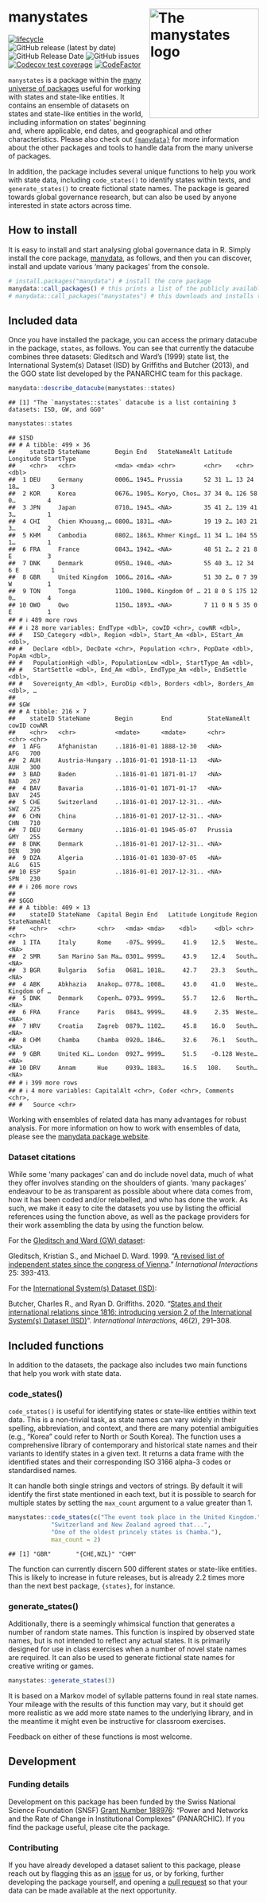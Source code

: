 
# manystates <img src="man/figures/manystates_hexlogo.png" alt="The manystates logo" align="right" width="220"/>

<!-- badges: start -->

[![lifecycle](https://img.shields.io/badge/lifecycle-stable-green.svg)](https://www.tidyverse.org/lifecycle/#stable)
![GitHub release (latest by
date)](https://img.shields.io/github/v/release/globalgov/manystates)
![GitHub Release
Date](https://img.shields.io/github/release-date/globalgov/manystates)
![GitHub
issues](https://img.shields.io/github/issues-raw/globalgov/manystates)
[![Codecov test
coverage](https://codecov.io/gh/globalgov/manystates/branch/main/graph/badge.svg)](https://app.codecov.io/gh/globalgov/manystates?branch=main)
[![CodeFactor](https://www.codefactor.io/repository/github/globalgov/manystates/badge)](https://www.codefactor.io/repository/github/globalgov/manystates)
<!-- badges: end -->

`manystates` is a package within the [many universe of
packages](https://github.com/globalgov) useful for working with states
and state-like entities. It contains an ensemble of datasets on states
and state-like entities in the world, including information on states’
beginning and, where applicable, end dates, and geographical and other
characteristics. Please also check out
[`{manydata}`](https://github.com/globalgov/manydata) for more
information about the other packages and tools to handle data from the
many universe of packages.

In addition, the package includes several unique functions to help you
work with state data, including `code_states()` to identify states
within texts, and `generate_states()` to create fictional state names.
The package is geared towards global governance research, but can also
be used by anyone interested in state actors across time.

## How to install

It is easy to install and start analysing global governance data in R.
Simply install the core package,
[manydata](https://github.com/globalgov/manydata), as follows, and then
you can discover, install and update various ‘many packages’ from the
console.

``` r
# install.packages("manydata") # install the core package
manydata::call_packages() # this prints a list of the publicly available data packages currently available
# manydata::call_packages("manystates") # this downloads and installs the named package
```

## Included data

Once you have installed the package, you can access the primary datacube
in the package, `states`, as follows. You can see that currently the
datacube combines three datasets: Gleditsch and Ward’s (1999) state
list, the International System(s) Dataset (ISD) by Griffiths and Butcher
(2013), and the GGO state list developed by the PANARCHIC team for this
package.

``` r
manydata::describe_datacube(manystates::states)
```

    ## [1] "The `manystates::states` datacube is a list containing 3 datasets: ISD, GW, and GGO"

``` r
manystates::states
```

    ## $ISD
    ## # A tibble: 499 × 36
    ##    stateID StateName       Begin End   StateNameAlt Latitude Longitude StartType
    ##    <chr>   <chr>           <mda> <mda> <chr>        <chr>    <chr>         <dbl>
    ##  1 DEU     Germany         0006… 1945… Prussia      52 31 1… 13 24 18…         3
    ##  2 KOR     Korea           0676… 1905… Koryo, Chos… 37 34 0… 126 58 0…         4
    ##  3 JPN     Japan           0710… 1945… <NA>         35 41 2… 139 41 3…         1
    ##  4 CHI     Chien Khouang,… 0800… 1831… <NA>         19 19 2… 103 21 3…         2
    ##  5 KHM     Cambodia        0802… 1863… Khmer Kingd… 11 34 1… 104 55 1…         1
    ##  6 FRA     France          0843… 1942… <NA>         48 51 2… 2 21 8 E          3
    ##  7 DNK     Denmark         0950… 1940… <NA>         55 40 3… 12 34 6 E         1
    ##  8 GBR     United Kingdom  1066… 2016… <NA>         51 30 2… 0 7 39 W          1
    ##  9 TON     Tonga           1100… 1900… Kingdom Of … 21 8 0 S 175 12 0…         4
    ## 10 OWO     Owo             1150… 1893… <NA>         7 11 0 N 5 35 0 E          1
    ## # ℹ 489 more rows
    ## # ℹ 28 more variables: EndType <dbl>, cowID <chr>, cowNR <dbl>,
    ## #   ISD_Category <dbl>, Region <dbl>, Start_Am <dbl>, EStart_Am <dbl>,
    ## #   Declare <dbl>, DecDate <chr>, Population <chr>, PopDate <dbl>, PopAm <dbl>,
    ## #   PopulationHigh <dbl>, PopulationLow <dbl>, StartType_Am <dbl>,
    ## #   StartSettle <dbl>, End_Am <dbl>, EndType_Am <dbl>, EndSettle <dbl>,
    ## #   Sovereignty_Am <dbl>, EuroDip <dbl>, Borders <dbl>, Borders_Am <dbl>, …
    ## 
    ## $GW
    ## # A tibble: 216 × 7
    ##    stateID StateName       Begin        End          StateNameAlt cowID cowNR
    ##    <chr>   <chr>           <mdate>      <mdate>      <chr>        <chr> <chr>
    ##  1 AFG     Afghanistan     ..1816-01-01 1888-12-30   <NA>         AFG   700  
    ##  2 AUH     Austria-Hungary ..1816-01-01 1918-11-13   <NA>         AUH   300  
    ##  3 BAD     Baden           ..1816-01-01 1871-01-17   <NA>         BAD   267  
    ##  4 BAV     Bavaria         ..1816-01-01 1871-01-17   <NA>         BAV   245  
    ##  5 CHE     Switzerland     ..1816-01-01 2017-12-31.. <NA>         SWZ   225  
    ##  6 CHN     China           ..1816-01-01 2017-12-31.. <NA>         CHN   710  
    ##  7 DEU     Germany         ..1816-01-01 1945-05-07   Prussia      GMY   255  
    ##  8 DNK     Denmark         ..1816-01-01 2017-12-31.. <NA>         DEN   390  
    ##  9 DZA     Algeria         ..1816-01-01 1830-07-05   <NA>         ALG   615  
    ## 10 ESP     Spain           ..1816-01-01 2017-12-31.. <NA>         SPN   230  
    ## # ℹ 206 more rows
    ## 
    ## $GGO
    ## # A tibble: 409 × 13
    ##    stateID StateName  Capital Begin End   Latitude Longitude Region StateNameAlt
    ##    <chr>   <chr>      <chr>   <mda> <mda>    <dbl>     <dbl> <chr>  <chr>       
    ##  1 ITA     Italy      Rome    -075… 9999…     41.9    12.5   Weste… <NA>        
    ##  2 SMR     San Marino San Ma… 0301… 9999…     43.9    12.4   South… <NA>        
    ##  3 BGR     Bulgaria   Sofia   0681… 1018…     42.7    23.3   South… <NA>        
    ##  4 ABK     Abkhazia   Anakop… 0778… 1008…     43.0    41.0   Weste… Kingdom of …
    ##  5 DNK     Denmark    Copenh… 0793… 9999…     55.7    12.6   North… <NA>        
    ##  6 FRA     France     Paris   0843… 9999…     48.9     2.35  Weste… <NA>        
    ##  7 HRV     Croatia    Zagreb  0879… 1102…     45.8    16.0   South… <NA>        
    ##  8 CHM     Chamba     Chamba  0920… 1846…     32.6    76.1   South… <NA>        
    ##  9 GBR     United Ki… London  0927… 9999…     51.5    -0.128 Weste… <NA>        
    ## 10 DRV     Annam      Hue     0939… 1883…     16.5   108.    South… <NA>        
    ## # ℹ 399 more rows
    ## # ℹ 4 more variables: CapitalAlt <chr>, Coder <chr>, Comments <chr>,
    ## #   Source <chr>

Working with ensembles of related data has many advantages for robust
analysis. For more information on how to work with ensembles of data,
please see the [manydata package
website](https://manydata.ch/index.html).

### Dataset citations

While some ‘many packages’ can and do include novel data, much of what
they offer involves standing on the shoulders of giants. ‘many packages’
endeavour to be as transparent as possible about where data comes from,
how it has been coded and/or relabelled, and who has done the work. As
such, we make it easy to cite the datasets you use by listing the
official references using the function above, as well as the package
providers for their work assembling the data by using the function
below.

For the [Gleditsch and Ward (GW)
dataset](http://ksgleditsch.com/statelist.html):

Gleditsch, Kristian S., and Michael D. Ward. 1999. “[A revised list of
independent states since the congress of
Vienna](https://doi.org/10.1080/03050629908434958).” *International
Interactions* 25: 393-413.

For the [International System(s) Dataset
(ISD)](https://www.ryan-griffiths.com/data):

Butcher, Charles R., and Ryan D. Griffiths. 2020. “[States and their
international relations since 1816: introducing version 2 of the
International System(s) Dataset
(ISD)](https://doi.org/10.1080/03050629.2020.1707199)”. *International
Interactions*, 46(2), 291–308.

## Included functions

In addition to the datasets, the package also includes two main
functions that help you work with state data.

### code_states()

`code_states()` is useful for identifying states or state-like entities
within text data. This is a non-trivial task, as state names can vary
widely in their spelling, abbreviation, and context, and there are many
potential ambiguities (e.g., “Korea” could refer to North or South
Korea). The function uses a comprehensive library of contemporary and
historical state names and their variants to identify states in a given
text. It returns a data frame with the identified states and their
corresponding ISO 3166 alpha-3 codes or standardised names.

It can handle both single strings and vectors of strings. By default it
will identify the first state mentioned in each text, but it is possible
to search for multiple states by setting the `max_count` argument to a
value greater than 1.

``` r
manystates::code_states(c("The event took place in the United Kingdom.", 
            "Switzerland and New Zealand agreed that...",
            "One of the oldest princely states is Chamba."),
            max_count = 2)
```

    ## [1] "GBR"       "{CHE,NZL}" "CHM"

The function can currently discern 500 different states or state-like
entities. This is likely to increase in future releases, but is already
2.2 times more than the next best package, `{states}`, for instance.

### generate_states()

Additionally, there is a seemingly whimsical function that generates a
number of random state names. This function is inspired by observed
state names, but is not intended to reflect any actual states. It is
primarily designed for use in class exercises when a number of novel
state names are required. It can also be used to generate fictional
state names for creative writing or games.

``` r
manystates::generate_states(3)
```

It is based on a Markov model of syllable patterns found in real state
names. Your mileage with the results of this function may vary, but it
should get more realistic as we add more state names to the underlying
library, and in the meantime it might even be instructive for classroom
exercises.

Feedback on either of these functions is most welcome.

## Development

### Funding details

Development on this package has been funded by the Swiss National
Science Foundation (SNSF) [Grant Number
188976](https://data.snf.ch/grants/grant/188976): “Power and Networks
and the Rate of Change in Institutional Complexes” (PANARCHIC). If you
find the package useful, please cite the package.

### Contributing

If you have already developed a dataset salient to this package, please
reach out by flagging this as an
[issue](https://github.com/globalgov/manystates/issues) for us, or by
forking, further developing the package yourself, and opening a [pull
request](https://github.com/globalgov/manystates/pulls) so that your
data can be made available at the next opportunity.
